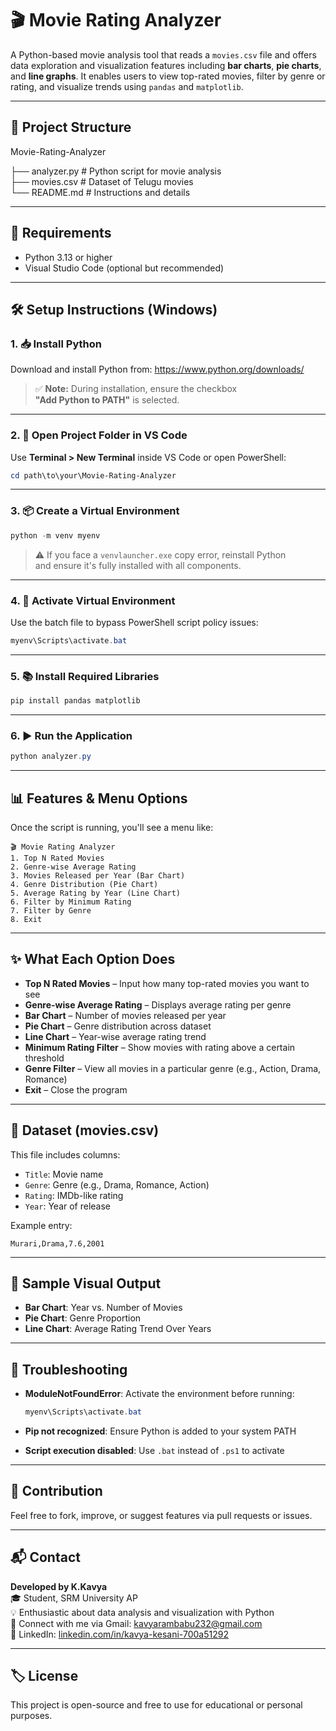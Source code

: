 # 🎬 Movie Rating Analyzer

A Python-based movie analysis tool that reads a `movies.csv` file and offers data exploration and visualization features including **bar charts**, **pie charts**, and **line graphs**. It enables users to view top-rated movies, filter by genre or rating, and visualize trends using `pandas` and `matplotlib`.

---

## 📁 Project Structure

Movie-Rating-Analyzer

├── analyzer.py      # Python script for movie analysis  
├── movies.csv       # Dataset of Telugu movies  
└── README.md        # Instructions and details

---

## 🐍 Requirements

- Python 3.13 or higher  
- Visual Studio Code (optional but recommended)

---

## 🛠️ Setup Instructions (Windows)

### 1. 📥 Install Python

Download and install Python from: https://www.python.org/downloads/

> ✅ **Note:** During installation, ensure the checkbox  
> **"Add Python to PATH"** is selected.

---

### 2. 📁 Open Project Folder in VS Code

Use **Terminal > New Terminal** inside VS Code or open PowerShell:

```powershell
cd path\to\your\Movie-Rating-Analyzer
```

---

### 3. 📦 Create a Virtual Environment

```powershell
python -m venv myenv
```

> ⚠️ If you face a `venvlauncher.exe` copy error, reinstall Python  
> and ensure it's fully installed with all components.

---

### 4. 🔄 Activate Virtual Environment

Use the batch file to bypass PowerShell script policy issues:

```powershell
myenv\Scripts\activate.bat
```

---

### 5. 📚 Install Required Libraries

```powershell
pip install pandas matplotlib
```

---

### 6. ▶️ Run the Application

```powershell
python analyzer.py
```

---

## 📊 Features & Menu Options

Once the script is running, you'll see a menu like:

```
🎬 Movie Rating Analyzer
1. Top N Rated Movies
2. Genre-wise Average Rating
3. Movies Released per Year (Bar Chart)
4. Genre Distribution (Pie Chart)
5. Average Rating by Year (Line Chart)
6. Filter by Minimum Rating
7. Filter by Genre
8. Exit
```

---

## ✨ What Each Option Does

- **Top N Rated Movies** – Input how many top-rated movies you want to see  
- **Genre-wise Average Rating** – Displays average rating per genre  
- **Bar Chart** – Number of movies released per year  
- **Pie Chart** – Genre distribution across dataset  
- **Line Chart** – Year-wise average rating trend  
- **Minimum Rating Filter** – Show movies with rating above a certain threshold  
- **Genre Filter** – View all movies in a particular genre (e.g., Action, Drama, Romance)  
- **Exit** – Close the program

---

## 🧾 Dataset (movies.csv)

This file includes columns:

- `Title`: Movie name  
- `Genre`: Genre (e.g., Drama, Romance, Action)  
- `Rating`: IMDb-like rating  
- `Year`: Year of release  

Example entry:

```
Murari,Drama,7.6,2001
```

---

## 📸 Sample Visual Output

- **Bar Chart**: Year vs. Number of Movies  
- **Pie Chart**: Genre Proportion  
- **Line Chart**: Average Rating Trend Over Years  

---

## 🚫 Troubleshooting

- **ModuleNotFoundError**: Activate the environment before running:
  ```powershell
  myenv\Scripts\activate.bat
  ```

- **Pip not recognized**: Ensure Python is added to your system PATH

- **Script execution disabled**: Use `.bat` instead of `.ps1` to activate

---

## 🤝 Contribution

Feel free to fork, improve, or suggest features via pull requests or issues.

---

## 📬 Contact

**Developed by K.Kavya**  
🎓 Student, SRM University AP  
💡 Enthusiastic about data analysis and visualization with Python  
📧 Connect with me via Gmail: [kavyarambabu232@gmail.com](mailto:kavyarambabu232@gmail.com)  
🔗 LinkedIn: [linkedin.com/in/kavya-kesani-700a51292](https://www.linkedin.com/in/kavya-kesani-700a51292)


---

## 🏷️ License

This project is open-source and free to use for educational or personal purposes.
